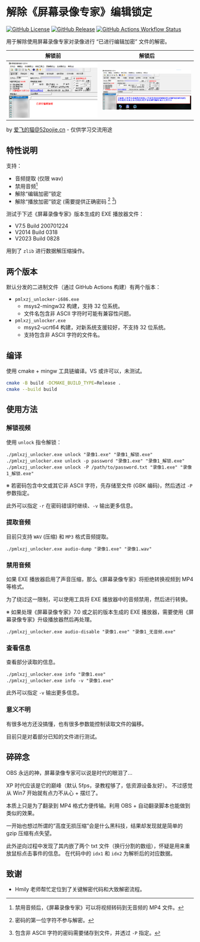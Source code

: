 # 解除《屏幕录像专家》编辑锁定

[![GitHub License](https://img.shields.io/github/license/FlyingRainyCats/pmlxzj_unlocker)](LICENSE)
[![GitHub Release](https://img.shields.io/github/v/release/FlyingRainyCats/pmlxzj_unlocker)](https://github.com/FlyingRainyCats/pmlxzj_unlocker/releases/latest)
[![GitHub Actions Workflow Status](https://img.shields.io/github/actions/workflow/status/FlyingRainyCats/pmlxzj_unlocker/build-msys2.yml)](https://github.com/FlyingRainyCats/pmlxzj_unlocker/actions/workflows/build-msys2.yml)

用于解除使用屏幕录像专家对录像进行 “已进行编辑加密” 文件的解密。

|             解锁前             |              解锁后               |
|:---------------------------:|:------------------------------:|
| ![锁定截图](assets/locked.webp) | ![解锁后截图](assets/unlocked.webp) | 

by 爱飞的猫@52pojie.cn - 仅供学习交流用途

## 特性说明

支持：

- 音频提取 (仅限 wav)
- 禁用音频[^disable_audio]
- 解除“编辑加密”锁定
- 解除“播放加密”锁定 (需要提供正确密码 [^password_note] [^non_ascii_password_note])

[^password_note]: 密码的第一位字符不参与解密。
[^non_ascii_password_note]: 包含非 ASCII 字符的密码需要储存到文件，并透过 `-P` 指定。
[^disable_audio]: 禁用音频后，《屏幕录像专家》可以将视频转码到无音频的 MP4 文件。

测试于下述《屏幕录像专家》版本生成的 EXE 播放器文件：

- V7.5 Build 200701224
- V2014 Build 0318
- V2023 Build 0828

用到了 `zlib` 进行数据解压缩操作。

## 两个版本

默认分发的二进制文件（通过 GitHub Actions 构建）有两个版本：

- `pmlxzj_unlocker-i686.exe`
    - msys2-mingw32 构建，支持 32 位系统。
    - 文件名包含非 ASCII 字符时可能有兼容性问题。
- `pmlxzj_unlocker.exe`
    - msys2-ucrt64 构建，对新系统支援较好，不支持 32 位系统。
    - 支持包含非 ASCII 字符的文件名。

## 编译

使用 cmake + mingw 工具链编译。VS 或许可以，未测试。

```sh
cmake -B build -DCMAKE_BUILD_TYPE=Release .
cmake --build build
```

## 使用方法

### 解锁视频

使用 `unlock` 指令解锁：

```shell
./pmlxzj_unlocker.exe unlock "录像1.exe" "录像1_解锁.exe"
./pmlxzj_unlocker.exe unlock -p password "录像1.exe" "录像1_解锁.exe"
./pmlxzj_unlocker.exe unlock -P /path/to/password.txt "录像1.exe" "录像1_解锁.exe"
```

※ 若密码包含中文或其它非 ASCII 字符，先存储至文件 (GBK 编码)，然后透过 `-P` 参数指定。

此外可以指定 `-r` 在密码错误时继续、`-v` 输出更多信息。

### 提取音频

目前只支持 `WAV` (压缩) 和 `MP3` 格式音频提取。

```shell
./pmlxzj_unlocker.exe audio-dump "录像1.exe" "录像1.wav"
```

### 禁用音频

如果 EXE 播放器启用了声音压缩，那么《屏幕录像专家》将拒绝转换视频到 MP4 等格式。

为了绕过这一限制，可以使用工具将 EXE 播放器中的音频禁用，然后进行转换。

※ 如果处理《屏幕录像专家》7.0 或之前的版本生成的 EXE 播放器，需要使用《屏幕录像专家》升级播放器然后再处理。

```shell
./pmlxzj_unlocker.exe audio-disable "录像1.exe" "录像1_无音频.exe"
```

### 查看信息

查看部分读取的信息。

```shell
./pmlxzj_unlocker.exe info "录像1.exe"
./pmlxzj_unlocker.exe info -v "录像1.exe"
```

此外可以指定 `-v` 输出更多信息。

### 意义不明

有很多地方还没搞懂，也有很多参数能控制读取文件的偏移。

目前只是对着部分已知的文件进行测试。

## 碎碎念

OBS 永远的神，屏幕录像专家可以说是时代的眼泪了…

XP 时代应该是它的巅峰（默认 5fps，录教程够了，低资源设备友好）。
不过感觉从 Win7 开始就有点力不从心 + 摆烂了。

本质上只是为了翻录到 MP4 格式方便传输。利用 OBS + 自动翻录脚本也能做到类似的效果。

一开始也想过所谓的“高度无损压缩”会是什么黑科技，结果却发现就是简单的 gzip 压缩有点失望。

此外逆向过程中发现了其内嵌了两个 txt 文件（换行分割的数组），怀疑是用来重放鼠标点击事件的信息。
在代码中的 `idx1` 和 `idx2` 为解析后的对应数据。

## 致谢

- Hmily 老师帮忙定位到了关键解密代码和大致解密流程。
